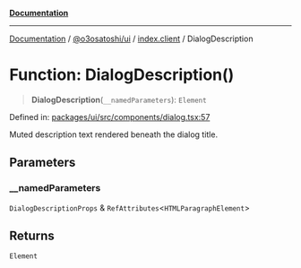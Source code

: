 [**Documentation**](../../../../README.md)

***

[Documentation](../../../../README.md) / [@o3osatoshi/ui](../../README.md) / [index.client](../README.md) / DialogDescription

# Function: DialogDescription()

> **DialogDescription**(`__namedParameters`): `Element`

Defined in: [packages/ui/src/components/dialog.tsx:57](https://github.com/o3osatoshi/experiment/blob/04dfa58df6e48824a200a24d77afef7ce464e1ae/packages/ui/src/components/dialog.tsx#L57)

Muted description text rendered beneath the dialog title.

## Parameters

### \_\_namedParameters

`DialogDescriptionProps` & `RefAttributes`\<`HTMLParagraphElement`\>

## Returns

`Element`
